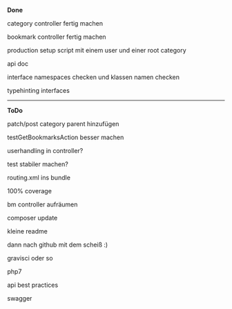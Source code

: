 **Done**

category controller fertig machen

bookmark controller fertig machen

production setup script mit einem user und einer root category

api doc

interface namespaces checken und klassen namen checken

typehinting interfaces

---
**ToDo**

patch/post category parent hinzufügen

testGetBookmarksAction besser machen

userhandling in controller?

test stabiler machen?

routing.xml ins bundle

100% coverage

bm controller aufräumen

composer update

kleine readme

dann nach github mit dem scheiß :)

gravisci oder so

php7

api best practices

swagger
